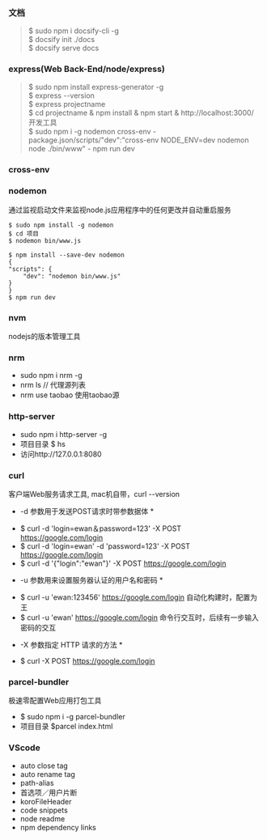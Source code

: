 ### 文档
>$ sudo npm i docsify-cli -g<br>
>$ docsify init ./docs<br>
>$ docsify serve docs


### express(Web Back-End/node/express)
>$ sudo npm install express-generator -g<br>
>$ express --version<br>
>$ express projectname<br>
>$ cd projectname & npm install & npm start & http://localhost:3000/<br>
 开发工具 <br>
>$ sudo npm i -g nodemon cross-env  - package.json/scripts/"dev":"cross-env NODE_ENV=dev nodemon node ./bin/www"  - npm run dev


### cross-env

### nodemon
通过监视启动文件来监视node.js应用程序中的任何更改并自动重启服务
```全局
$ sudo npm install -g nodemon
$ cd 项目
$ nodemon bin/www.js
```
```本地
$ npm install --save-dev nodemon
{
"scripts": {
    "dev": "nodemon bin/www.js"
}
}
$ npm run dev
```

### nvm 
nodejs的版本管理工具

### nrm
+ sudo npm i nrm -g
+ nrm ls // 代理源列表
+ nrm use taobao 使用taobao源

### http-server
- sudo npm i http-server -g
- 项目目录 $ hs   
- 访问http://127.0.0.1:8080

### curl
客户端Web服务请求工具, mac机自带，curl --version
 * -d 参数用于发送POST请求时带参数据体 *
+ $ curl -d 'login=ewan＆password=123' -X POST https://google.com/login
+ $ curl -d 'login=ewan' -d 'password=123' -X POST https://google.com/login
+ $ curl -d '{"login":"ewan"}' -X POST https://google.com/login
 * -u 参数用来设置服务器认证的用户名和密码 *
+ $ curl -u 'ewan:123456' https://google.com/login   自动化构建时，配置为王
+ $ curl -u 'ewan' https://google.com/login  命令行交互时，后续有一步输入密码的交互
 * -X 参数指定 HTTP 请求的方法 *
+ $ curl -X POST https://google.com/login

### parcel-bundler
极速零配置Web应用打包工具
+ $ sudo npm i -g parcel-bundler
+ 项目目录 $parcel index.html


### VScode
+ auto close tag
+ auto rename tag
+ path-alias
+ 首选项／用户片断
+ koroFileHeader
+ code snippets
+ node readme
+ npm dependency links








































